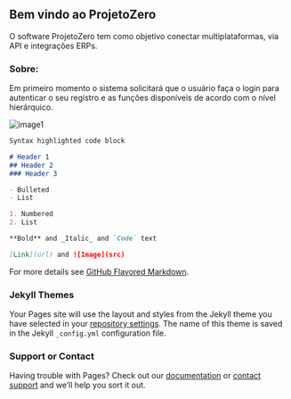 ## Bem vindo ao ProjetoZero

O software ProjetoZero tem como objetivo conectar multiplataformas, via API e integrações ERPs.


### Sobre: 

Em primeiro momento o sistema solicitará que o usuário faça o login para autenticar o seu registro e as funções disponíveis de acordo com o nível hierárquico.



![image1](C:\Users\JHOW\source\repos\ProMail\ProjetoZero\ProjetoZero\teste\Icones\Pagina_Inicial.png)



```markdown
Syntax highlighted code block

# Header 1
## Header 2
### Header 3

- Bulleted
- List

1. Numbered
2. List

**Bold** and _Italic_ and `Code` text

[Link](url) and ![Image](src)
```

For more details see [GitHub Flavored Markdown](https://guides.github.com/features/mastering-markdown/).

### Jekyll Themes

Your Pages site will use the layout and styles from the Jekyll theme you have selected in your [repository settings](https://github.com/JhonkBR/ProjetoZero/settings). The name of this theme is saved in the Jekyll `_config.yml` configuration file.

### Support or Contact

Having trouble with Pages? Check out our [documentation](https://help.github.com/categories/github-pages-basics/) or [contact support](https://github.com/contact) and we’ll help you sort it out.
